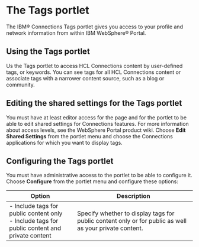 # The Tags portlet

The IBM® Connections Tags portlet gives you access to your profile and network information from within IBM WebSphere® Portal.

## Using the Tags portlet

Us the Tags portlet to access HCL Connections content by user-defined tags, or keywords. You can see tags for all HCL Connections content or associate tags with a narrower content source, such as a blog or community.

## Editing the shared settings for the Tags portlet

You must have at least editor access for the page and for the portlet to be able to edit shared settings for Connections features. For more information about access levels, see the WebSphere Portal product wiki. Choose **Edit Shared Settings** from the portlet menu and choose the Connections applications for which you want to display tags.

## Configuring the Tags portlet

You must have administrative access to the portlet to be able to configure it. Choose **Configure** from the portlet menu and configure these options:

|Option|Description|
|------|-----------|
|-   Include tags for public content only <br/> -   Include tags for public content and private content|Specify whether to display tags for public content only or for public as well as your private content.|

